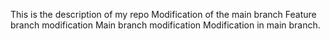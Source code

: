 This is the description of my repo
Modification of the main branch
Feature branch modification
Main branch modification
Modification in main branch.
